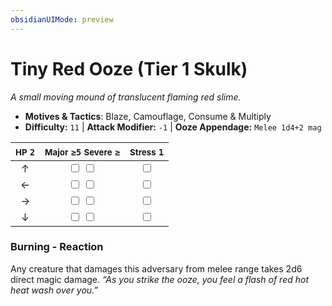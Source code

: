 ```yaml
---
obsidianUIMode: preview
---
```

# Tiny Red Ooze (Tier 1 Skulk)

*A small moving mound of translucent flaming red slime.*

- **Motives & Tactics**: Blaze, Camouflage, Consume & Multiply
- **Difficulty:** `11` | **Attack Modifier:** `-1` | **Ooze Appendage:** `Melee 1d4+2 mag`

| <small>HP</small> `2` | <small>Major</small> `≥5` <small>Severe</small> `≥` | <small>Stress</small> `1` |
|:-:|:-:|:-:|
| ↑ |  <input type="checkbox" unchecked id="bb3f53f6"> <input type="checkbox" unchecked id="c15a1706"> |  <input type="checkbox" unchecked id="32763f16"> |
| ← |  <input type="checkbox" unchecked id="7896471b"> <input type="checkbox" unchecked id="6ec22d1e"> |  <input type="checkbox" unchecked id="8a66ddc5"> |
| → |  <input type="checkbox" unchecked id="8f5ddb12"> <input type="checkbox" unchecked id="b4ab7ce1"> |  <input type="checkbox" unchecked id="446a6c5d"> |
| ↓ |  <input type="checkbox" unchecked id="443ecdda"> <input type="checkbox" unchecked id="44ddff0f"> |  <input type="checkbox" unchecked id="1e6ef745"> |

### Burning - Reaction

Any creature that damages this adversary from melee range takes 2d6 direct magic damage. *“As you strike the ooze, you feel a flash of red hot heat wash over you.”*